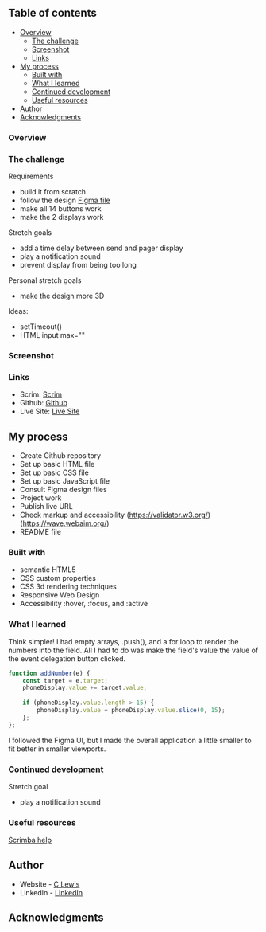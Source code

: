 
 ## Table of contents

- [Overview](#overview)
  - [The challenge](#the-challenge)
  - [Screenshot](#screenshot)
  - [Links](#links)
- [My process](#my-process)
  - [Built with](#built-with)
  - [What I learned](#what-i-learned)
  - [Continued development](#continued-development)
  - [Useful resources](#useful-resources)
- [Author](#author)
- [Acknowledgments](#acknowledgments)


### Overview


### The challenge

Requirements
- build it from scratch
- follow the design
[Figma file](https://www.figma.com/file/UE8l4LGR1joA1XbsHiHSS5/Send-to-Pager-(Copy)?t=pNGhqLngfDy6RFjv-0)
- make all 14 buttons work
- make the 2 displays work

Stretch goals
- add a time delay between send and pager display 
- play a notification sound
- prevent display from being too long 

Personal stretch goals
- make the design more 3D

Ideas: 
- setTimeout()
- HTML input max=""

 ### Screenshot

### Links

- Scrim: [Scrim](https://scrimba.com/scrim/coe73499faa56ad6f866587dc)
- Github: [Github](https://github.com/casserole27/send-to-pager)
- Live Site: [Live Site](https://www.clewisdev.com/send-to-pager/)

## My process

- Create Github repository
- Set up basic HTML file 
- Set up basic CSS file
- Set up basic JavaScript file
- Consult Figma design files
- Project work
- Publish live URL
- Check markup and accessibility
(https://validator.w3.org/)
(https://wave.webaim.org/)
- README file

### Built with

- semantic HTML5
- CSS custom properties
- CSS 3d rendering techniques
- Responsive Web Design
- Accessibility :hover, :focus, and :active

### What I learned

Think simpler! I had empty arrays, .push(), and a for loop to render the numbers into the field. All I had to do was make the field's value the value of the event delegation button clicked.

```javascript
function addNumber(e) {
    const target = e.target;
    phoneDisplay.value += target.value;
    
    if (phoneDisplay.value.length > 15) {
        phoneDisplay.value = phoneDisplay.value.slice(0, 15);
    };
};
```
I followed the Figma UI, but I made the overall application a little smaller to fit better in smaller viewports.


### Continued development

Stretch goal
- play a notification sound


### Useful resources

[Scrimba help](https://scrimba.com/scrim/cPPeRMhZ)


## Author

- Website - [C Lewis](https://www.clewisdev.com)
- LinkedIn - [LinkedIn](https://www.linkedin.com/in/clewisdev/)


## Acknowledgments





